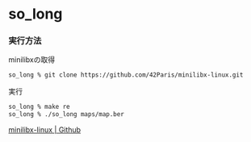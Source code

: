# so_long

### 実行方法


minilibxの取得
```sh
so_long % git clone https://github.com/42Paris/minilibx-linux.git
```

実行
```sh
so_long % make re
so_long % ./so_long maps/map.ber
```

[minilibx-linux | Github](https://github.com/42Paris/minilibx-linux)
